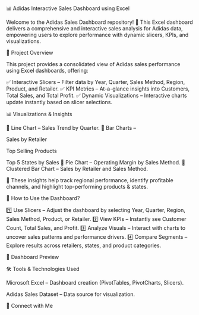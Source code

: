 📊 Adidas Interactive Sales Dashboard using Excel

Welcome to the Adidas Sales Dashboard repository! 🚀
This Excel dashboard delivers a comprehensive and interactive sales analysis for Adidas data, empowering users to explore performance with dynamic slicers, KPIs, and visualizations.

📖 Project Overview

This project provides a consolidated view of Adidas sales performance using Excel dashboards, offering:

✅ Interactive Slicers – Filter data by Year, Quarter, Sales Method, Region, Product, and Retailer.
✅ KPI Metrics – At-a-glance insights into Customers, Total Sales, and Total Profit.
✅ Dynamic Visualizations – Interactive charts update instantly based on slicer selections.

📊 Visualizations & Insights

🔹 Line Chart – Sales Trend by Quarter.
🔹 Bar Charts –

Sales by Retailer

Top Selling Products

Top 5 States by Sales
🔹 Pie Chart – Operating Margin by Sales Method.
🔹 Clustered Bar Chart – Sales by Retailer and Sales Method.

🚀 These insights help track regional performance, identify profitable channels, and highlight top-performing products & states.

📌 How to Use the Dashboard?

1️⃣ Use Slicers – Adjust the dashboard by selecting Year, Quarter, Region, Sales Method, Product, or Retailer.
2️⃣ View KPIs – Instantly see Customer Count, Total Sales, and Profit.
3️⃣ Analyze Visuals – Interact with charts to uncover sales patterns and performance drivers.
4️⃣ Compare Segments – Explore results across retailers, states, and product categories.

📸 Dashboard Preview

🛠️ Tools & Technologies Used

Microsoft Excel – Dashboard creation (PivotTables, PivotCharts, Slicers).

Adidas Sales Dataset – Data source for visualization.

🔗 Connect with Me
